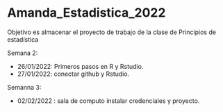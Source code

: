 # Amanda_Estadistica_2022
Objetivo es almacenar el proyecto de trabajo de la clase de Principios de estadística

Semana 2: 
+ 26/01/2022: Primeros pasos en R y Rstudio.
+ 27/01/2022: conectar github y Rstudio.

Semanna 3:
+ 02/02/2022 : sala de computo instalar credenciales y proyecto.